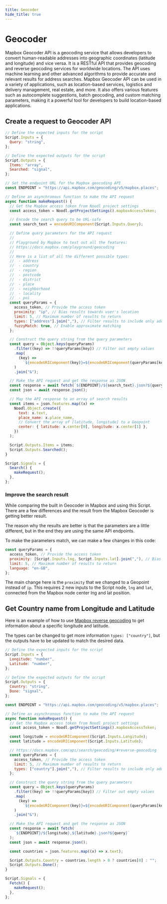 ```yaml
---
title: Geocoder
hide_title: true
---
```


# Geocoder

Mapbox Geocoder API is a geocoding service that allows developers to convert human-readable addresses into geographic coordinates (latitude and longitude) and vice versa. It is a RESTful API that provides geocoding and reverse geocoding services for worldwide locations. The API uses machine learning and other advanced algorithms to provide accurate and relevant results for address searches. Mapbox Geocoder API can be used in a variety of applications, such as location-based services, logistics and delivery management, real estate, and more. It also offers various features such as autocomplete suggestions, batch geocoding, and custom matching parameters, making it a powerful tool for developers to build location-based applications.

## Create a request to Geocoder API

```js
// Define the expected inputs for the script
Script.Inputs = {
  Query: "string",
};

// Define the expected outputs for the script
Script.Outputs = {
  Items: "array",
  Searched: "signal",
};

// Set the endpoint URL for the Mapbox geocoding API
const ENDPOINT = "https://api.mapbox.com/geocoding/v5/mapbox.places";

// Define an asynchronous function to make the API request
async function makeRequest() {
  // Get the Mapbox access token from Noodl project settings
  const access_token = Noodl.getProjectSettings().mapboxAccessToken;

  // Encode the search query to be URL-safe
  const search_text = encodeURIComponent(Script.Inputs.Query);

  // Define query parameters for the API request
  //
  // Playground by Mapbox to test out all the features:
  // https://docs.mapbox.com/playground/geocoding
  //
  // Here is a list of all the different possible types:
  //  - address
  //  - country
  //  - region
  //  - postcode
  //  - district
  //  - place
  //  - neighborhood
  //  - locality
  //  - poi
  const queryParams = {
    access_token, // Provide the access token
    proximity: "ip", // Bias results towards user's location
    limit: 5, // Maximum number of results to return
    types: ["address"].join(","), // Filter results to include only addresses
    fuzzyMatch: true, // Enable approximate matching
  };

  // Construct the query string from the query parameters
  const query = Object.keys(queryParams)
    .filter((key) => !!queryParams[key]) // Filter out empty values
    .map(
      (key) =>
        `${encodeURIComponent(key)}=${encodeURIComponent(queryParams[key])}`
    )
    .join("&");

  // Make the API request and get the response as JSON
  const response = await fetch(`${ENDPOINT}/${search_text}.json?${query}`);
  const json = await response.json();

  // Map the API response to an array of search results
  const items = json.features.map((x) =>
    Noodl.Object.create({
      text: x.text,
      place_name: x.place_name,
      // Convert the array of [latitude, longitude] to a Geopoint
      center: { latitude: x.center[0], longitude: x.center[1] },
    })
  );

  Script.Outputs.Items = items;
  Script.Outputs.Searched();
}

Script.Signals = {
  Search() {
    makeRequest();
  },
};
```

### Improve the search result

While comparing the built in Geocoder in Mapbox and using this Script.
There are a few differences and the result from the Mapbox Geocoder is getting better result.

The reason why the results are better is that the parameters are a little different, but in the end they are using the same API endpoints.

To make the parameters match, we can make a few changes in this code:

```js
const queryParams = {
  access_token, // Provide the access token
  proximity: [Script.Inputs.lng, Script.Inputs.lat].join(","), // Bias results towards user's location
  limit: 5, // Maximum number of results to return
  language: "en-GB",
};
```

The main change here is the `proximity` that we changed to a Geopoint instead of `ip`.
This requires 2 new inputs to the Script node, `lng` and `lat`, connected from the Mapbox node center lng and lat position.

## Get Country name from Longitude and Latitude

Here is an example of how to use [Mapbox reverse geocoding](https://docs.mapbox.com/api/search/geocoding/#reverse-geocoding) to get information about a specific longitude and latitude.

The types can be changed to get more information `types: ["country"]`, but the outputs have to be updated to match the desired data.

```js
// Define the expected inputs for the script
Script.Inputs = {
  Longitude: "number",
  Latitude: "number",
};

// Define the expected outputs for the script
Script.Outputs = {
  Country: "string",
  Done: "signal",
};

const ENDPOINT = "https://api.mapbox.com/geocoding/v5/mapbox.places";

// Define an asynchronous function to make the API request
async function makeRequest() {
  // Get the Mapbox access token from Noodl project settings
  const access_token = Noodl.getProjectSettings().mapboxAccessToken;

  const longitude = encodeURIComponent(Script.Inputs.Longitude);
  const latitude = encodeURIComponent(Script.Inputs.Latitude);

  // https://docs.mapbox.com/api/search/geocoding/#reverse-geocoding
  const queryParams = {
    access_token, // Provide the access token
    limit: 5, // Maximum number of results to return
    types: ["country"].join(","), // Filter results to include only addresses
  };

  // Construct the query string from the query parameters
  const query = Object.keys(queryParams)
    .filter((key) => !!queryParams[key]) // Filter out empty values
    .map(
      (key) =>
        `${encodeURIComponent(key)}=${encodeURIComponent(queryParams[key])}`
    )
    .join("&");

  // Make the API request and get the response as JSON
  const response = await fetch(
    `${ENDPOINT}/${longitude},${latitude}.json?${query}`
  );
  const json = await response.json();

  const countries = json.features.map((x) => x.text);

  Script.Outputs.Country = countries.length > 0 ? countries[0] : "";
  Script.Outputs.Done();
}

Script.Signals = {
  Fetch() {
    makeRequest();
  },
};
```
